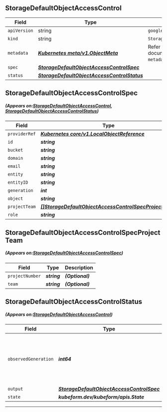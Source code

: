 ## StorageDefaultObjectAccessControl
| Field | Type | Description |
| ------ | ----- | ----------- |
| `apiVersion` | string | `google.kubeform.com/v1alpha1` |
|    `kind` | string | `StorageDefaultObjectAccessControl` |
| `metadata` | ***[Kubernetes meta/v1.ObjectMeta](https://kubernetes.io/docs/reference/generated/kubernetes-api/v1.13/#objectmeta-v1-meta)***|Refer to the Kubernetes API documentation for the fields of the `metadata` field.|
| `spec` | ***[StorageDefaultObjectAccessControlSpec](#StorageDefaultObjectAccessControlSpec)***||
| `status` | ***[StorageDefaultObjectAccessControlStatus](#StorageDefaultObjectAccessControlStatus)***||
## StorageDefaultObjectAccessControlSpec
##### (Appears on:[StorageDefaultObjectAccessControl](#StorageDefaultObjectAccessControl), [StorageDefaultObjectAccessControlStatus](#StorageDefaultObjectAccessControlStatus))
| Field | Type | Description |
| ------ | ----- | ----------- |
| `providerRef` | ***[Kubernetes core/v1.LocalObjectReference](https://kubernetes.io/docs/reference/generated/kubernetes-api/v1.13/#localobjectreference-v1-core)***||
| `id` | ***string***||
| `bucket` | ***string***||
| `domain` | ***string***| ***(Optional)*** |
| `email` | ***string***| ***(Optional)*** |
| `entity` | ***string***||
| `entityID` | ***string***| ***(Optional)*** |
| `generation` | ***int***| ***(Optional)*** |
| `object` | ***string***| ***(Optional)*** |
| `projectTeam` | ***[[]StorageDefaultObjectAccessControlSpecProjectTeam](#StorageDefaultObjectAccessControlSpecProjectTeam)***| ***(Optional)*** |
| `role` | ***string***||
## StorageDefaultObjectAccessControlSpecProjectTeam
##### (Appears on:[StorageDefaultObjectAccessControlSpec](#StorageDefaultObjectAccessControlSpec))
| Field | Type | Description |
| ------ | ----- | ----------- |
| `projectNumber` | ***string***| ***(Optional)*** |
| `team` | ***string***| ***(Optional)*** |
## StorageDefaultObjectAccessControlStatus
##### (Appears on:[StorageDefaultObjectAccessControl](#StorageDefaultObjectAccessControl))
| Field | Type | Description |
| ------ | ----- | ----------- |
| `observedGeneration` | ***int64***| ***(Optional)*** Resource generation, which is updated on mutation by the API Server.|
| `output` | ***[StorageDefaultObjectAccessControlSpec](#StorageDefaultObjectAccessControlSpec)***| ***(Optional)*** |
| `state` | ***kubeform.dev/kubeform/apis.State***| ***(Optional)*** |
---
